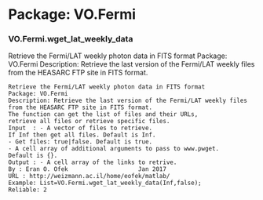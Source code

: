 # Package: VO.Fermi


### VO.Fermi.wget_lat_weekly_data

Retrieve the Fermi/LAT weekly photon data in FITS format Package: VO.Fermi Description: Retrieve the last version of the Fermi/LAT weekly files from the HEASARC FTP site in FITS format.


    
    Retrieve the Fermi/LAT weekly photon data in FITS format  
    Package: VO.Fermi  
    Description: Retrieve the last version of the Fermi/LAT weekly files  
    from the HEASARC FTP site in FITS format.  
    The function can get the list of files and their URLs,  
    retrieve all files or retrieve specific files.  
    Input  : - A vector of files to retrieve.  
    If Inf then get all files. Default is Inf.  
    - Get files: true|false. Default is true.  
    - A cell array of additional arguments to pass to www.pwget.  
    Default is {}.  
    Output : - A cell array of the links to retrive.  
    By : Eran O. Ofek                    Jan 2017  
    URL : http://weizmann.ac.il/home/eofek/matlab/  
    Example: List=VO.Fermi.wget_lat_weekly_data(Inf,false);  
    Reliable: 2  
      
